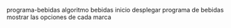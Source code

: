 programa-bebidas
algoritmo bebidas
inicio
  desplegar programa de bebidas
  mostrar las opciones de cada marca
  
